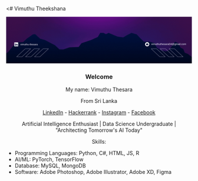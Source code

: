 <# Vimuthu Theekshana

[![](https://github.com/Vimu004/Vimu004/blob/main/Black%20Gradient%20Minimalist%20Corporate%20Business%20Personal%20Profile%20New%20LinkedIn%20Banner.gif)](https://github.com/Vimu004/Vimu004)

<h3 align="center">Welcome</h3>

<p align="center">My name: Vimuthu Thesara</p>

<p align="center">From Sri Lanka</p>

<p align="center">
    <a href="https://www.linkedin.com/in/vimuthu-thesara/" target="_blank">LinkedIn</a>
    -
    <a href="https://www.hackerrank.com/profile/vimuthuthesara04" target="_blank">Hackerrank</a>
    -
    <a href="https://www.instagram.com/vimuthu_thesara/" target="_blank">Instagram</a>
    -
    <a href="https://www.facebook.com/vimuthuthesara04" target="_blank">Facebook</a>
</p>

<p align="center">Artificial Intelligence Enthusiast | Data Science Undergraduate | "Architecting Tomorrow's AI Today"</p>

<p align="center">
Skills:

- Programming Languages: Python, C#, HTML, JS, R
- AI/ML: PyTorch, TensorFlow
- Database: MySQL, MongoDB
- Software: Adobe Photoshop, Adobe Illustrator, Adobe XD, Figma


<!--
**Vimu004/Vimu004** is a ✨ _special_ ✨ repository because its `README.md` (this file) appears on your GitHub profile.

Here are some ideas to get you started:

- 🔭 I’m currently working on ...
- 🌱 I’m currently learning ...
- 👯 I’m looking to collaborate on ...
- 🤔 I’m looking for help with ...
- 💬 Ask me about ...
- 📫 How to reach me: ...
- 😄 Pronouns: ...
- ⚡ Fun fact: ...
-->
